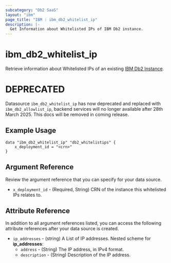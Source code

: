 ```yaml
---
subcategory: "Db2 SaaS"
layout: "ibm"
page_title: "IBM : ibm_db2_whitelist_ip"
description: |-
  Get Information about Whitelisted IPs of IBM Db2 instance.
---
```


# ibm_db2_whitelist_ip

Retrieve information about Whitelisted IPs of an existing [IBM Db2 Instance](https://cloud.ibm.com/docs/Db2onCloud).

# DEPRECATED
Datasource `ibm_db2_whitelist_ip` has now deprecated and replaced with `ibm_db2_allowlist_ip`, backend services will no longer available after 28th March 2025. This docs will be removed in coming release.

## Example Usage

```hcl
data "ibm_db2_whitelist_ip" "db2_whitelistips" {
    x_deployment_id = "<crn>"
}
```
## Argument Reference

Review the argument reference that you can specify for your data source.

* `x_deployment_id` - (Required, String) CRN of the instance this whitelisted IPs relates to.

## Attribute Reference

In addition to all argument references listed, you can access the following attribute references after your data source is created.
* `ip_addresses` - (string) A List of IP addresses.
Nested scheme for **ip_addresses**:
    * `address` - (String) The IP address, in IPv4 format.
    * `description` - (String) Description of the IP address.